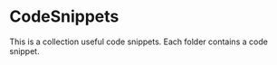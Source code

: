 CodeSnippets
============

This is a collection useful code snippets.
Each folder contains a code snippet.
